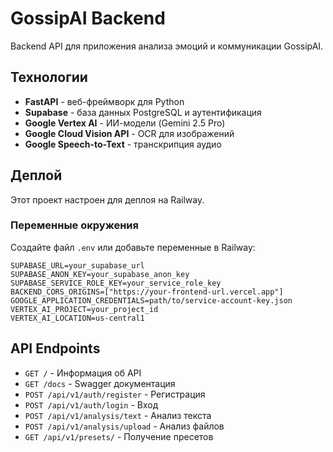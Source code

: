 # GossipAI Backend

Backend API для приложения анализа эмоций и коммуникации GossipAI.

## Технологии

- **FastAPI** - веб-фреймворк для Python
- **Supabase** - база данных PostgreSQL и аутентификация
- **Google Vertex AI** - ИИ-модели (Gemini 2.5 Pro)
- **Google Cloud Vision API** - OCR для изображений
- **Google Speech-to-Text** - транскрипция аудио

## Деплой

Этот проект настроен для деплоя на Railway.

### Переменные окружения

Создайте файл `.env` или добавьте переменные в Railway:

```env
SUPABASE_URL=your_supabase_url
SUPABASE_ANON_KEY=your_supabase_anon_key
SUPABASE_SERVICE_ROLE_KEY=your_service_role_key
BACKEND_CORS_ORIGINS=["https://your-frontend-url.vercel.app"]
GOOGLE_APPLICATION_CREDENTIALS=path/to/service-account-key.json
VERTEX_AI_PROJECT=your_project_id
VERTEX_AI_LOCATION=us-central1
```

## API Endpoints

- `GET /` - Информация об API
- `GET /docs` - Swagger документация
- `POST /api/v1/auth/register` - Регистрация
- `POST /api/v1/auth/login` - Вход
- `POST /api/v1/analysis/text` - Анализ текста
- `POST /api/v1/analysis/upload` - Анализ файлов
- `GET /api/v1/presets/` - Получение пресетов

